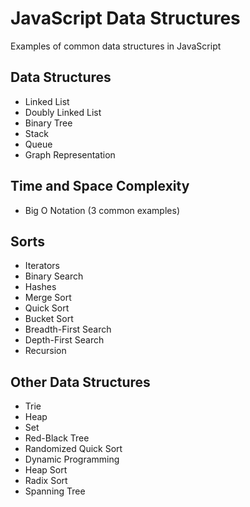 # JavaScript Data Structures

Examples of common data structures in JavaScript

## Data Structures
+ Linked List
+ Doubly Linked List
+ Binary Tree
+ Stack
+ Queue
+ Graph Representation

## Time and Space Complexity
+ Big O Notation (3 common examples)

## Sorts
+ Iterators
+ Binary Search
+ Hashes
+ Merge Sort
+ Quick Sort
+ Bucket Sort
+ Breadth-First Search
+ Depth-First Search
+ Recursion

## Other Data Structures
+ Trie
+ Heap
+ Set
+ Red-Black Tree
+ Randomized Quick Sort
+ Dynamic Programming
+ Heap Sort
+ Radix Sort
+ Spanning Tree
